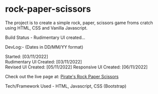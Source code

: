 # rock-paper-scissors

The project is to create a simple rock, paper, scissors game froms cratch using HTML, CSS and Vanilla Javascript.

Build Status - Rudimentary UI created...

DevLog:- (Dates in DD/MM/YY format)

Started: [03/11/2022]  
Rudimentary UI Created: [03/11/2022]  
Revised UI Created: [05/11/2022]
Responsive UI Created: [06/11/2022]

Check out the live page at: <a href = "https://mohanamisra.github.io/rock-paper-scissors/">Pirate's Rock Paper Scissors</a>

Tech/Framework Used - HTML, Javascript, CSS (Bootstrap)
